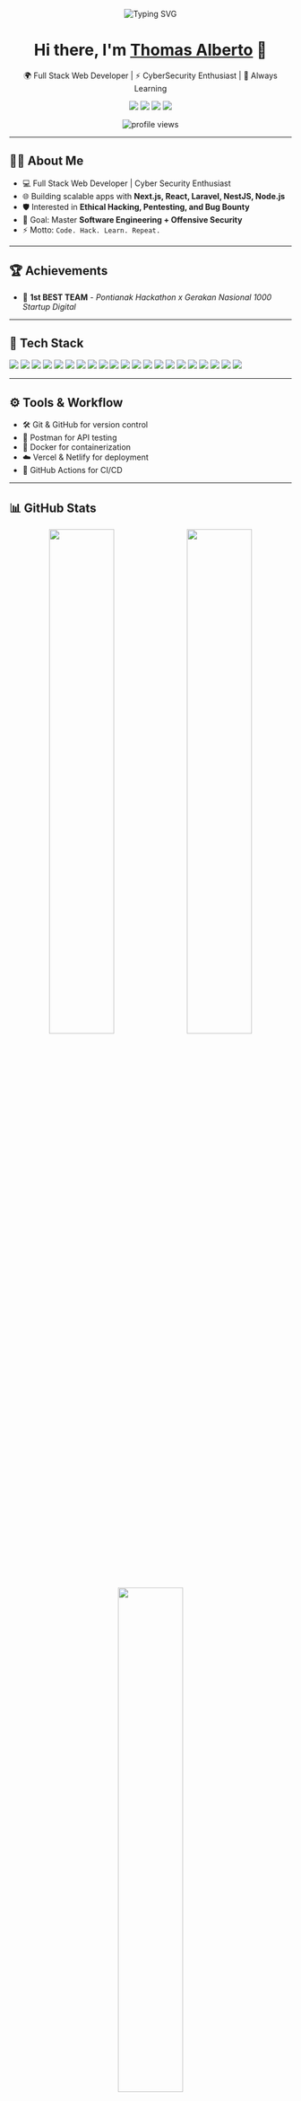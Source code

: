 <p align="center">
  <img src="https://readme-typing-svg.herokuapp.com?font=Fira+Code&size=28&duration=3000&pause=1000&color=00FF00&center=true&vCenter=true&width=650&lines=Hello+World!+%F0%9F%91%8B;Full+Stack+Developer+%26+Ethical+Hacker;Cyber+Security+%7C+Software+Engineer;Welcome+to+my+GitHub+Profile!" alt="Typing SVG" />
</p>

<h1 align="center">Hi there, I'm <a href="https://github.com/xRiot45" target="_blank">Thomas Alberto</a> 👋</h1>

<p align="center">
  🌍 Full Stack Web Developer | ⚡ CyberSecurity Enthusiast | 🚀 Always Learning
</p>

<p align="center">
  <a href="https://www.linkedin.com/in/thomasalberto/" target="_blank"><img src="https://img.shields.io/badge/LinkedIn-blue?logo=linkedin&style=for-the-badge" /></a>
  <a href="https://thomasalberto.vercel.app/" target="_blank"><img src="https://img.shields.io/badge/Portfolio-000?style=for-the-badge&logo=vercel&logoColor=white" /></a>
  <a href="https://www.instagram.com/thomasalberto___/" target="_blank"><img src="https://img.shields.io/badge/Instagram-E4405F?style=for-the-badge&logo=instagram&logoColor=white" /></a>
  <a href="https://web.facebook.com/thomasalberto45/" target="_blank"><img src="https://img.shields.io/badge/Facebook-1877F2?style=for-the-badge&logo=facebook&logoColor=white" /></a>
</p>

<p align="center">
  <img src="https://komarev.com/ghpvc/?username=xRiot45&label=Profile%20views&color=0e75b6&style=flat" alt="profile views" />
</p>

---

## 🧑‍💻 About Me
- 💻 Full Stack Web Developer | Cyber Security Enthusiast  
- 🌐 Building scalable apps with **Next.js, React, Laravel, NestJS, Node.js**  
- 🛡️ Interested in **Ethical Hacking, Pentesting, and Bug Bounty**  
- 🎯 Goal: Master **Software Engineering + Offensive Security**  
- ⚡ Motto: `Code. Hack. Learn. Repeat.`  

---

## 🏆 Achievements
- 🥇 **1st BEST TEAM** - *Pontianak Hackathon x Gerakan Nasional 1000 Startup Digital*  

---

## 🚀 Tech Stack

<p>
  <img src="https://img.shields.io/badge/Debian-12A337?style=for-the-badge&logo=debian&logoColor=white" />
  <img src="https://img.shields.io/badge/Linux-FCC624?style=for-the-badge&logo=linux&logoColor=black" />
  <img src="https://img.shields.io/badge/JavaScript-F7DF1E?style=for-the-badge&logo=javascript&logoColor=black" />
  <img src="https://img.shields.io/badge/Node.js-339933?style=for-the-badge&logo=nodedotjs&logoColor=white" />
  <img src="https://img.shields.io/badge/Express.js-000000?style=for-the-badge&logo=express&logoColor=white" />
  <img src="https://img.shields.io/badge/NestJS-E0234E?style=for-the-badge&logo=nestjs&logoColor=white" />
  <img src="https://img.shields.io/badge/Laravel-FF2D20?style=for-the-badge&logo=laravel&logoColor=white" />
  <img src="https://img.shields.io/badge/Inertia.js-800080?style=for-the-badge&logo=javascript&logoColor=white" />
  <img src="https://img.shields.io/badge/PHP-777BB4?style=for-the-badge&logo=php&logoColor=white" />
  <img src="https://img.shields.io/badge/MySQL-005C84?style=for-the-badge&logo=mysql&logoColor=white" />
  <img src="https://img.shields.io/badge/TypeScript-3178C6?style=for-the-badge&logo=typescript&logoColor=white" />
  <img src="https://img.shields.io/badge/HTML5-E34F26?style=for-the-badge&logo=html5&logoColor=white" />
  <img src="https://img.shields.io/badge/CSS3-1572B6?style=for-the-badge&logo=css3&logoColor=white" />
  <img src="https://img.shields.io/badge/React-20232A?style=for-the-badge&logo=react&logoColor=61DAFB" />
  <img src="https://img.shields.io/badge/TailwindCSS-06B6D4?style=for-the-badge&logo=tailwindcss&logoColor=white" />
  <img src="https://img.shields.io/badge/Angular-DD0031?style=for-the-badge&logo=angular&logoColor=white" />
  <img src="https://img.shields.io/badge/next.js-000000?style=for-the-badge&logo=nextdotjs&logoColor=white" />
  <img src="https://img.shields.io/badge/Postman-FF6C37?style=for-the-badge&logo=postman&logoColor=white" />
  <img src="https://img.shields.io/badge/Docker-2496ED?style=for-the-badge&logo=docker&logoColor=white" />
  <img src="https://img.shields.io/badge/VS%20Code-0078d7?style=for-the-badge&logo=visual-studio-code&logoColor=white" />
  <img src="https://img.shields.io/badge/Bootstrap-563D7C?style=for-the-badge&logo=bootstrap&logoColor=white" />
</p>

---

## ⚙️ Tools & Workflow
- 🛠️ Git & GitHub for version control  
- 🧪 Postman for API testing  
- 🐳 Docker for containerization  
- ☁️ Vercel & Netlify for deployment  
- 🔄 GitHub Actions for CI/CD  

---

## 📊 GitHub Stats

<p align="center">
  <img src="https://github-readme-stats.vercel.app/api?username=xRiot45&show_icons=true&theme=tokyonight" width="48%" />
  <img src="https://github-readme-streak-stats.herokuapp.com?user=xRiot45&theme=tokyonight" width="48%" />
</p>

<p align="center">
  <img src="https://github-readme-stats.vercel.app/api/top-langs/?username=xRiot45&layout=compact&theme=tokyonight" width="48%" />
  <img src="https://github-profile-trophy.vercel.app/?username=xRiot45&theme=tokyonight&row=1&column=6" width="100%" />
</p>

<p align="center">
  <img src="https://github-readme-activity-graph.vercel.app/graph?username=xRiot45&theme=tokyo-night" width="100%"/>
</p>

---

## 📌 Highlighted Projects

<p align="center">
  <a href="https://github.com/xRiot45/express-js-cli">
    <img src="https://github-readme-stats.vercel.app/api/pin/?username=xRiot45&repo=express-js-cli&theme=tokyonight" />
  </a>
  <a href="https://github.com/xRiot45/elysia-js-cli">
    <img src="https://github-readme-stats.vercel.app/api/pin/?username=xRiot45&repo=elysia-js-cli&theme=tokyonight" />
  </a>
</p>

---

## 🎯 2025 Goals
- 🚀 Launch my first SaaS product (POS System)  
- 🧩 Deep dive into **Microservices Architecture**  
- 🔒 Participate in more **CTF & Bug Bounty programs**  
- 📚 Share more **tech content & tutorials**  
- 🌐 Contribute to **open source projects**  

---

## 🛠️ Currently Learning
- **Microservices with NestJS**  
- **Angular Framework**  
- **Pentesting & Bug Bounty**  

---

## 📚 Blog & Articles
*(Coming soon – stay tuned!)*  
✍️ Planning to share knowledge on **Web Development, Cybersecurity, and Tech Journeys**  

---

## 📈 Coding Activity
<p align="center">
  <img src="https://github-readme-stats.vercel.app/api/wakatime?username=xRiot45&theme=tokyonight&layout=compact" />
</p>

---

## 🎮 Fun Facts
- 🎧 I love listening to **Lo-fi beats** while coding  
- 🕹️ Gamer by night, Developer by day  
- 🌱 Always exploring **new technology**  
- 💡 Favourite Quote: *"Strive for progress, not perfection."*  

---

## 🤝 Let's Connect!
Feel free to contact me if you'd like to collaborate on a project, get help, or just say hello!  

<p align="center">
  <a href="https://www.buymeacoffee.com/thomasalberto"><img src="https://img.shields.io/badge/-Buy%20me%20a%20coffee-ffdd00?style=for-the-badge&logo=buy-me-a-coffee&logoColor=black"></a>
</p>
